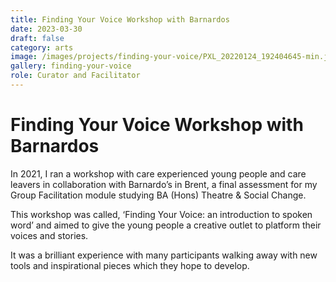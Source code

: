 ```yaml
---
title: Finding Your Voice Workshop with Barnardos
date: 2023-03-30
draft: false
category: arts
image: /images/projects/finding-your-voice/PXL_20220124_192404645-min.jpg
gallery: finding-your-voice
role: Curator and Facilitator 
---
```

# Finding Your Voice Workshop with Barnardos

In 2021, I ran a workshop with care experienced young people and care leavers in collaboration with Barnardo’s in Brent, a final assessment for my Group Facilitation module studying BA (Hons) Theatre & Social Change. 

This workshop was called, ‘Finding Your Voice: an introduction to spoken word’ and aimed to give the young people a creative outlet to platform their voices and stories. 

It was a brilliant experience with many participants walking away with new tools and inspirational pieces which they hope to develop. 